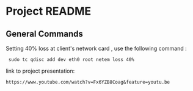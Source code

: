 
# Project README


## General Commands

Setting 40% loss at client's network card , use the following command :

```
 sudo tc qdisc add dev eth0 root netem loss 40%

```

link to project presentation:

```
https://www.youtube.com/watch?v=Fx6YZB8Coag&feature=youtu.be
```











 







